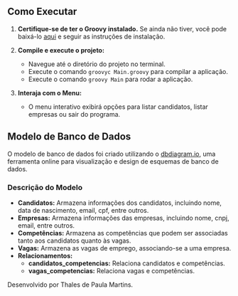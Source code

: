 ## Como Executar

1. **Certifique-se de ter o Groovy instalado.** Se ainda não tiver, você pode baixá-lo [aqui](https://groovy-lang.org/download.html) e seguir as instruções de instalação.

2. **Compile e execute o projeto:**
    - Navegue até o diretório do projeto no terminal.
    - Execute o comando `groovyc Main.groovy` para compilar a aplicação.
    - Execute o comando `groovy Main` para rodar a aplicação.

3. **Interaja com o Menu:**
    - O menu interativo exibirá opções para listar candidatos, listar empresas ou sair do programa.

## Modelo de Banco de Dados

O modelo de banco de dados foi criado utilizando o [dbdiagram.io](https://dbdiagram.io), uma ferramenta online para visualização e design de esquemas de banco de dados.

### Descrição do Modelo

- **Candidatos:** Armazena informações dos candidatos, incluindo nome, data de nascimento, email, cpf, entre outros.
- **Empresas:** Armazena informações das empresas, incluindo nome, cnpj, email, entre outros.
- **Competências:** Armazena as competências que podem ser associadas tanto aos candidatos quanto às vagas.
- **Vagas:** Armazena as vagas de emprego, associando-se a uma empresa.
- **Relacionamentos:**
  - **candidatos_competencias:** Relaciona candidatos e competências.
  - **vagas_competencias:** Relaciona vagas e competências.

Desenvolvido por Thales de Paula Martins.
